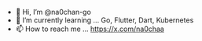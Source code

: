 - 👋 Hi, I’m @na0chan-go
- 🌱 I’m currently learning ... Go, Flutter, Dart, Kubernetes
- 📫 How to reach me ... https://x.com/na0chaa

<!---
na0chan-go/na0chan-go is a ✨ special ✨ repository because its `README.md` (this file) appears on your GitHub profile.
You can click the Preview link to take a look at your changes.
--->
